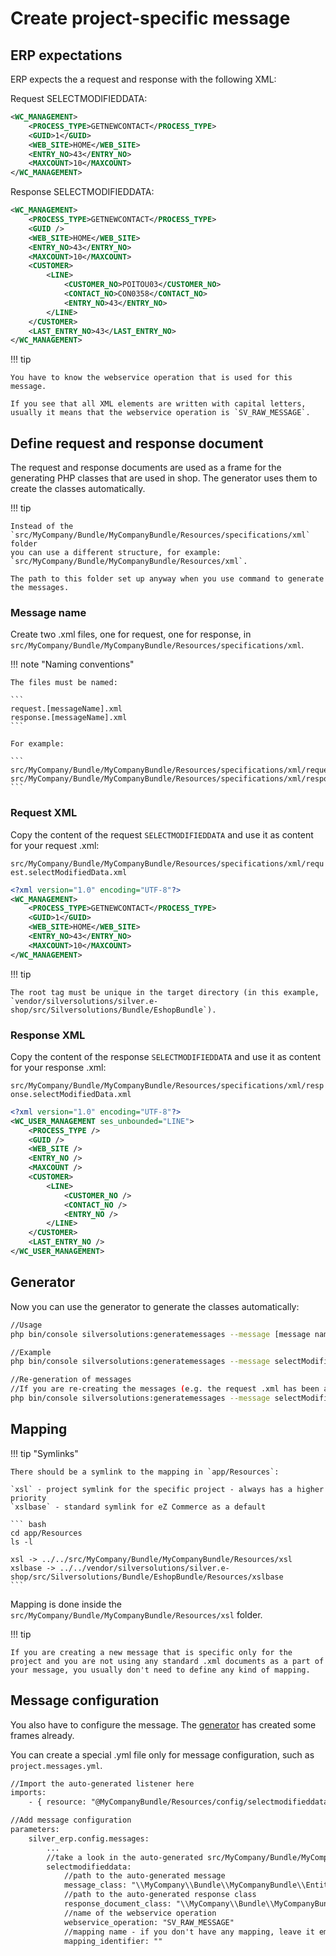 # Create project-specific message

## ERP expectations

ERP expects the a request and response with the following XML:

Request SELECTMODIFIEDDATA:

``` xml
<WC_MANAGEMENT>
    <PROCESS_TYPE>GETNEWCONTACT</PROCESS_TYPE>
    <GUID>1</GUID>
    <WEB_SITE>HOME</WEB_SITE>
    <ENTRY_NO>43</ENTRY_NO>
    <MAXCOUNT>10</MAXCOUNT>
</WC_MANAGEMENT>
```

Response SELECTMODIFIEDDATA:

``` xml
<WC_MANAGEMENT>
    <PROCESS_TYPE>GETNEWCONTACT</PROCESS_TYPE>
    <GUID />
    <WEB_SITE>HOME</WEB_SITE>
    <ENTRY_NO>43</ENTRY_NO>
    <MAXCOUNT>10</MAXCOUNT>
    <CUSTOMER>
        <LINE>
            <CUSTOMER_NO>POITOU03</CUSTOMER_NO>
            <CONTACT_NO>CON0358</CONTACT_NO>
            <ENTRY_NO>43</ENTRY_NO>
        </LINE>
    </CUSTOMER>
    <LAST_ENTRY_NO>43</LAST_ENTRY_NO>
</WC_MANAGEMENT>
```

!!! tip

    You have to know the webservice operation that is used for this message.

    If you see that all XML elements are written with capital letters, usually it means that the webservice operation is `SV_RAW_MESSAGE`.

## Define request and response document

The request and response documents are used as a frame for the generating PHP classes that are used in shop.
The generator uses them to create the classes automatically.

!!! tip

    Instead of the `src/MyCompany/Bundle/MyCompanyBundle/Resources/specifications/xml` folder
    you can use a different structure, for example: `src/MyCompany/Bundle/MyCompanyBundle/Resources/xml`.

    The path to this folder set up anyway when you use command to generate the messages.

### Message name

Create two .xml files, one for request, one for response,
in `src/MyCompany/Bundle/MyCompanyBundle/Resources/specifications/xml`.

!!! note "Naming conventions"

    The files must be named:

    ```
    request.[messageName].xml
    response.[messageName].xml
    ```
    
    For example:
    
    ```
    src/MyCompany/Bundle/MyCompanyBundle/Resources/specifications/xml/request.selectModifiedData.xml
    src/MyCompany/Bundle/MyCompanyBundle/Resources/specifications/xml/response.selectModifiedData.xml
    ```

### Request XML

Copy the content of the request `SELECTMODIFIEDDATA` and use it as content for your request .xml:

`src/MyCompany/Bundle/MyCompanyBundle/Resources/specifications/xml/request.selectModifiedData.xml`

``` xml
<?xml version="1.0" encoding="UTF-8"?>
<WC_MANAGEMENT>
    <PROCESS_TYPE>GETNEWCONTACT</PROCESS_TYPE>
    <GUID>1</GUID>
    <WEB_SITE>HOME</WEB_SITE>
    <ENTRY_NO>43</ENTRY_NO>
    <MAXCOUNT>10</MAXCOUNT>
</WC_MANAGEMENT>
```

!!! tip

    The root tag must be unique in the target directory (in this example, `vendor/silversolutions/silver.e-shop/src/Silversolutions/Bundle/EshopBundle`).

### Response XML

Copy the content of the response `SELECTMODIFIEDDATA` and use it as content for your response .xml:

`src/MyCompany/Bundle/MyCompanyBundle/Resources/specifications/xml/response.selectModifiedData.xml`

``` xml
<?xml version="1.0" encoding="UTF-8"?>
<WC_USER_MANAGEMENT ses_unbounded="LINE">
    <PROCESS_TYPE />
    <GUID />
    <WEB_SITE />
    <ENTRY_NO />
    <MAXCOUNT />
    <CUSTOMER>
        <LINE>
            <CUSTOMER_NO />
            <CONTACT_NO />
            <ENTRY_NO />
        </LINE>
    </CUSTOMER>
    <LAST_ENTRY_NO />
</WC_USER_MANAGEMENT>
```

## Generator

Now you can use the generator to generate the classes automatically:

``` bash
//Usage
php bin/console silversolutions:generatemessages --message [message name] --sourceDir [path to the request and response .xml dir] --targetDir [path to the target bundle]

//Example
php bin/console silversolutions:generatemessages --message selectModifiedData --sourceDir src/MyCompany/Bundle/MyCompanyBundle/Resources/specifications/xml --targetDir src/MyCompany/Bundle/MyCompanyBundle

//Re-generation of messages
//If you are re-creating the messages (e.g. the request .xml has been adapted) you have to use to optional --force parameter
php bin/console silversolutions:generatemessages --message selectModifiedData --sourceDir src/MyCompany/Bundle/MyCompanyBundle/Resources/specifications/xml --targetDir src/MyCompany/Bundle/MyCompanyBundle --force
```

## Mapping

!!! tip "Symlinks"

    There should be a symlink to the mapping in `app/Resources`:
    
    `xsl` - project symlink for the specific project - always has a higher priority
    `xslbase` - standard symlink for eZ Commerce as a default
    
    ``` bash
    cd app/Resources
    ls -l

    xsl -> ../../src/MyCompany/Bundle/MyCompanyBundle/Resources/xsl
    xslbase -> ../../vendor/silversolutions/silver.e-shop/src/Silversolutions/Bundle/EshopBundle/Resources/xslbase
    ```

Mapping is done inside the `src/MyCompany/Bundle/MyCompanyBundle/Resources/xsl` folder.

!!! tip

    If you are creating a new message that is specific only for the project and you are not using any standard .xml documents as a part of your message, you usually don't need to define any kind of mapping.

## Message configuration

You also have to configure the message. The [generator](#generator) has created some frames already.

You can create a special .yml file only for message configuration, such as `project.messages.yml`.

``` xml
//Import the auto-generated listener here
imports:
    - { resource: "@MyCompanyBundle/Resources/config/selectmodifieddatafactorylistener.service.yml" }

//Add message configuration
parameters:
    silver_erp.config.messages:
        ...
        //take a look in the auto-generated src/MyCompany/Bundle/MyCompanyBundle/Resources/config/selectmodifieddatamessage.message.yml
        selectmodifieddata:
            //path to the auto-generated message
            message_class: "\\MyCompany\\Bundle\\MyCompanyBundle\\Entities\\Messages\\SelectModifiedDataMessage"
            //path to the auto-generated response class
            response_document_class: "\\MyCompany\\Bundle\\MyCompanyBundle\\Entities\\Messages\\Document\\SelectModifiedDataResponse"
            //name of the webservice operation
            webservice_operation: "SV_RAW_MESSAGE"
            //mapping name - if you don't have any mapping, leave it empty
            mapping_identifier: ""
```
